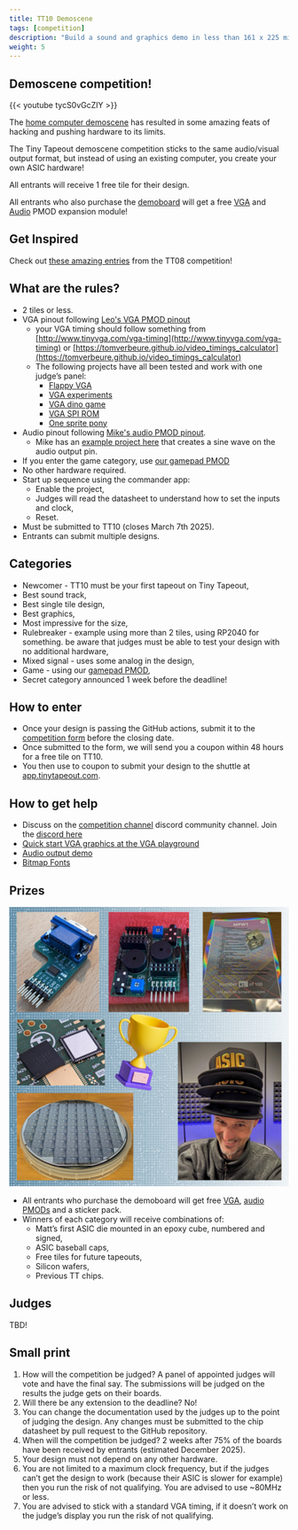 ```yaml
---
title: TT10 Demoscene
tags: [competition]
description: "Build a sound and graphics demo in less than 161 x 225 microns of 130nm ASIC"
weight: 5
---
```


## Demoscene competition!

{{< youtube tycS0vGcZIY >}}

The [home computer demoscene](https://en.wikipedia.org/wiki/Demoscene) has resulted in some amazing feats of hacking and pushing hardware to its limits.

The Tiny Tapeout demoscene competition sticks to the same audio/visual output format, but instead of using an existing computer, you create your own ASIC hardware!

All entrants will receive 1 free tile for their design.

All entrants who also purchase the [demoboard](/specs/pcb) will get a free [VGA](https://github.com/mole99/tiny-vga) and [Audio](https://github.com/MichaelBell/tt-audio-pmod) PMOD expansion module!

## Get Inspired

Check out [these amazing entries](/competitions/demoscene-tt08-entries/) from the TT08 competition!

## What are the rules?

* 2 tiles or less.
* VGA pinout following [Leo's VGA PMOD pinout](https://github.com/mole99/tiny-vga)
    * your VGA timing should follow something from [http://www.tinyvga.com/vga-timing](http://www.tinyvga.com/vga-timing) or [https://tomverbeure.github.io/video_timings_calculator](https://tomverbeure.github.io/video_timings_calculator) 
    * The following projects have all been tested and work with one judge’s panel:
        * [Flappy VGA](https://tinytapeout.com/runs/tt05/134)
        * [VGA experiments](https://tinytapeout.com/runs/tt05/334)
        * [VGA dino game](https://tinytapeout.com/runs/tt05/458)
        * [VGA SPI ROM](https://tinytapeout.com/runs/tt05/645)
        * [One sprite pony](https://tinytapeout.com/runs/tt05/326/)
* Audio pinout following [Mike's audio PMOD pinout](https://github.com/MichaelBell/tt-audio-pmod). 
    * Mike has an [example project here](https://github.com/MichaelBell/tt08-pwm-example) that creates a sine wave on the audio output pin.
* If you enter the game category, use [our gamepad PMOD](/specs/pinouts/#game-controllers)
* No other hardware required.
* Start up sequence using the commander app:
    * Enable the project,
    * Judges will read the datasheet to understand how to set the inputs and clock,
    * Reset.
* Must be submitted to TT10 (closes March 7th 2025).
* Entrants can submit multiple designs.

## Categories

* Newcomer - TT10 must be your first tapeout on Tiny Tapeout,
* Best sound track,
* Best single tile design,
* Best graphics,
* Most impressive for the size,
* Rulebreaker - example using more than 2 tiles, using RP2040 for something. be aware that judges must be able to test your design with no additional hardware,
* Mixed signal - uses some analog in the design,
* Game - using our [gamepad PMOD](/specs/pinouts/#game-controllers),
* Secret category announced 1 week before the deadline!

## How to enter

* Once your design is passing the GitHub actions, submit it to the [competition form](https://forms.gle/WtNjEgWybs3vCQPF9) before the closing date.
* Once submitted to the form, we will send you a coupon within 48 hours for a free tile on TT10.
* You then use to coupon to submit your design to the shuttle at [app.tinytapeout.com](https://app.tinytapeout.com).

## How to get help

* Discuss on the [competition channel](https://discord.com/channels/1009193568256135208/1259420274445516891) discord community channel. Join the [discord here](/discord)
* [Quick start VGA graphics at the VGA playground](https://tinytapeout.github.io/vga-playground/)
* [Audio output demo](https://github.com/MichaelBell/tt08-pwm-example)
* [Bitmap Fonts](https://github.com/ianhan/BitmapFonts)

## Prizes

![prizes](images/demoscene_prizes.png)

* All entrants who purchase the demoboard will get free [VGA](https://github.com/mole99/tiny-vga), [audio PMODs](https://github.com/MichaelBell/tt-audio-pmod) and a sticker pack.
* Winners of each category will receive combinations of:
    * Matt’s first ASIC die mounted in an epoxy cube, numbered and signed,
    * ASIC baseball caps,
    * Free tiles for future tapeouts,
    * Silicon wafers,
    * Previous TT chips.

## Judges

TBD!

## Small print

1. How will the competition be judged? A panel of appointed judges will vote and have the final say. The submissions will be judged on the results the judge gets on their boards.
2. Will there be any extension to the deadline? No!
3. You can change the documentation used by the judges up to the point of judging the design. Any changes must be submitted to the chip datasheet by pull request to the GitHub repository.
4. When will the competition be judged? 2 weeks after 75% of the boards have been received by entrants (estimated December 2025).
5. Your design must not depend on any other hardware.
6. You are not limited to a maximum clock frequency, but if the judges can’t get the design to work (because their ASIC is slower for example) then you run the risk of not qualifying. You are advised to use ~80MHz or less.
7. You are advised to stick with a standard VGA timing, if it doesn’t work on the judge’s display you run the risk of not qualifying.

